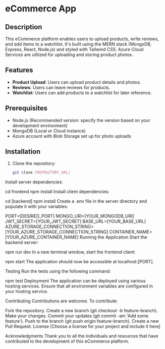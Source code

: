 # eCommerce App

## Description

This eCommerce platform enables users to upload products, write reviews, and add items to a watchlist. It's built using the MERN stack (MongoDB, Express, React, Node.js) and styled with Tailwind CSS. Azure Cloud Services are utilized for uploading and storing product photos.

## Features

- **Product Upload**: Users can upload product details and photos.
- **Reviews**: Users can leave reviews for products.
- **Watchlist**: Users can add products to a watchlist for later reference.

## Prerequisites

- Node.js (Recommended version: specify the version based on your development environment)
- MongoDB (Local or Cloud instance)
- Azure account with Blob Storage set up for photo uploads

## Installation

1. Clone the repository:
   ```bash
   git clone [REPOSITORY_URL]
Install server dependencies:



cd frontend
npm install
Install client dependencies:



cd [backend]
npm install
Create a .env file in the server directory and populate it with your variables:



PORT=[DESIRED_PORT]
MONGO_URI=[YOUR_MONGODB_URI]
JWT_SECRET=[YOUR_JWT_SECRET]
BASE_URL=[YOUR_BASE_URL]
AZURE_STORAGE_CONNECTION_STRING=[YOUR_AZURE_STORAGE_CONNECTION_STRING]
CONTAINER_NAME=[YOUR_AZURE_CONTAINER_NAME]
Running the Application
Start the backend server:



npm run dev
In a new terminal window, start the frontend client:



npm start
The application should now be accessible at localhost:[PORT].

Testing
Run the tests using the following command:


npm test
Deployment
The application can be deployed using various hosting services. Ensure that all environment variables are configured in your hosting service.

Contributing
Contributions are welcome. To contribute:

Fork the repository.
Create a new branch (git checkout -b feature-branch).
Make your changes.
Commit your updates (git commit -am 'Add some feature').
Push to the branch (git push origin feature-branch).
Create a new Pull Request.
License
[Choose a license for your project and include it here]

Acknowledgments
Thank you to all the individuals and resources that have contributed to the development of this eCommerce platform.